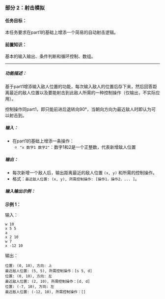 ### 部分 2：**射击模拟**

#### 任务目标：
本任务要求在part1的基础上增添一个简易的自动射击逻辑。
#### 前置知识：
基本的输入输出、条件判断和循环控制、数组。

---

##### 功能描述：
基于part1增添输入敌人位置的功能，每次输入敌人的位置后存下来，然后回答距离最近的敌人位置以及要能射击到此敌人所需的一种控制操作（仅输出，不实际应用）。

控制操作同part1，即只能前进后退转向90°，当朝向方向为最近敌人时即认为可以射击到。

##### 输入：
- 在part1的基础上增添一条操作：
  - `"x 数字1 数字2"`：数字1和2是一个正整数，代表新增敌人位置

##### 输出：
- 每次新增一个敌人后，输出距离最近的敌人位置 `(x, y)` 和所需的控制操作。
- 格式：`最近敌人位置: (x, y), 所需控制操作: [操作1，操作2，... ]`。
 
##### 输入输出示例：

**示例 1：**

输入：
```
w 10
x 5 5
a
x 2 10
w 7
x -12 10
```

输出：
```
位置: (0, 10), 方向: 上
最近敌人位置: (5, 5), 所需控制操作：[s 5, d]
位置: (0, 10), 方向: 左
最近敌人位置: (2, 10), 所需控制操作：[d, d]
位置: (-7, 10), 方向: 左
最近敌人位置: (-12, 10), 所需控制操作：[]
```
